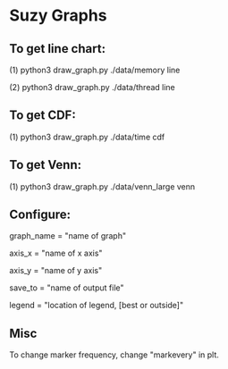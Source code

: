 # Suzy Graphs

## To get line chart:

(1) python3 draw_graph.py ./data/memory line

(2) python3 draw_graph.py ./data/thread line

## To get CDF:

(1) python3 draw_graph.py ./data/time cdf

## To get Venn:

(1) python3 draw_graph.py ./data/venn_large venn

## Configure:

graph_name = "name of graph"

axis_x = "name of x axis"

axis_y = "name of y axis"

save_to = "name of output file"

legend = "location of legend, [best or outside]"

## Misc

To change marker frequency, change "markevery" in plt.